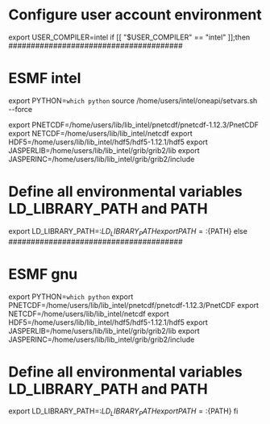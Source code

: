 # Configure user account environment
export USER_COMPILER=intel
if [[ "$USER_COMPILER" == "intel" ]];then
#######################################
# ESMF intel
export PYTHON=`which python` 
source /home/users/intel/oneapi/setvars.sh --force

export PNETCDF=/home/users/lib/lib_intel/pnetcdf/pnetcdf-1.12.3/PnetCDF
export NETCDF=/home/users/lib/lib_intel/netcdf
export HDF5=/home/users/lib/lib_intel/hdf5/hdf5-1.12.1/hdf5
export JASPERLIB=/home/users/lib/lib_intel/grib/grib2/lib
export JASPERINC=/home/users/lib/lib_intel/grib/grib2/include

# Define all environmental variables LD_LIBRARY_PATH and PATH 
export LD_LIBRARY_PATH=:${LD_LIBRARY_PATH}
export PATH=:${PATH}
else
#######################################
# ESMF gnu 
export PYTHON=`which python` 
export PNETCDF=/home/users/lib/lib_intel/pnetcdf/pnetcdf-1.12.3/PnetCDF
export NETCDF=/home/users/lib/lib_intel/netcdf
export HDF5=/home/users/lib/lib_intel/hdf5/hdf5-1.12.1/hdf5
export JASPERLIB=/home/users/lib/lib_intel/grib/grib2/lib
export JASPERINC=/home/users/lib/lib_intel/grib/grib2/include

# Define all environmental variables LD_LIBRARY_PATH and PATH 
export LD_LIBRARY_PATH=:${LD_LIBRARY_PATH}
export PATH=:${PATH}
fi

